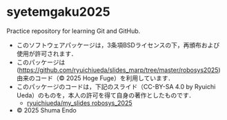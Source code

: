 # syetemgaku2025
Practice repository for learning Git and GitHub.
- このソフトウェアパッケージは，3条項BSDライセンスの下，再頒布および使用が許可されます．
- このパッケージは
(https://github.com/ryuichiueda/slides_marp/tree/master/robosys2025)
由来のコード（© 2025 Hoge Fuge）を利用しています．
- このパッケージのコードは，下記のスライド（CC-BY-SA 4.0 by Ryuichi Ueda）のものを，本人の許可を得て自身の著作としたものです．
    - [ryuichiueda/my_slides robosys_2025](https://github.com/ryuichiueda/my_slides/tree/master/robosys_2025)
- © 2025 Shuma Endo
